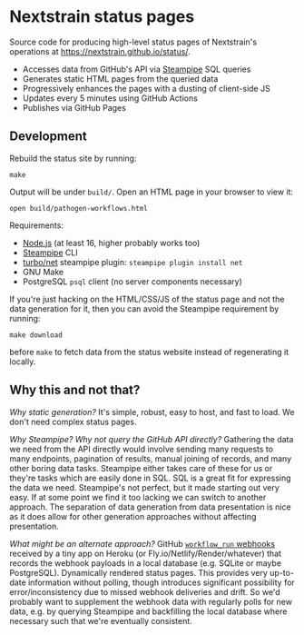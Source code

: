 # Nextstrain status pages

Source code for producing high-level status pages of Nextstrain's operations at
<https://nextstrain.github.io/status/>.

- Accesses data from GitHub's API via [Steampipe](https://steampipe.io) SQL queries
- Generates static HTML pages from the queried data
- Progressively enhances the pages with a dusting of client-side JS
- Updates every 5 minutes using GitHub Actions
- Publishes via GitHub Pages


## Development

Rebuild the status site by running:

    make

Output will be under `build/`.  Open an HTML page in your browser to view it:

    open build/pathogen-workflows.html

Requirements:

- [Node.js](https://nodejs.org/en/download) (at least 16, higher probably works too)
- [Steampipe](https://steampipe.io/downloads) CLI
- [turbo/net](https://hub.steampipe.io/plugins/turbot/net) steampipe plugin: `steampipe plugin install net`
- GNU Make
- PostgreSQL `psql` client (no server components necessary)

If you're just hacking on the HTML/CSS/JS of the status page and not the data
generation for it, then you can avoid the Steampipe requirement by running:

    make download

before `make` to fetch data from the status website instead of regenerating it
locally.


## Why this and not that?

_Why static generation?_
It's simple, robust, easy to host, and fast to load.  We don't need complex
status pages.

_Why Steampipe? Why not query the GitHub API directly?_
Gathering the data we need from the API directly would involve sending many
requests to many endpoints, pagination of results, manual joining of records,
and many other boring data tasks.  Steampipe either takes care of these for us
or they're tasks which are easily done in SQL.  SQL is a great fit for
expressing the data we need.  Steampipe's not perfect, but it made starting out
very easy.  If at some point we find it too lacking we can switch to another
approach.  The separation of data generation from data presentation is nice as
it does allow for other generation approaches without affecting presentation.

_What might be an alternate approach?_
GitHub [`workflow_run` webhooks][] received by a tiny app on Heroku (or
Fly.io/Netlify/Render/whatever) that records the webhook payloads in a local
database (e.g. SQLite or maybe PostgreSQL).  Dynamically rendered status pages.
This provides very up-to-date information without polling, though introduces
significant possibility for error/inconsistency due to missed webhook
deliveries and drift.  So we'd probably want to supplement the webhook data
with regularly polls for new data, e.g. by querying Steampipe and backfilling
the local database where necessary such that we're eventually consistent.

[`workflow_run` webhooks]: https://docs.github.com/en/webhooks/webhook-events-and-payloads#workflow_run
